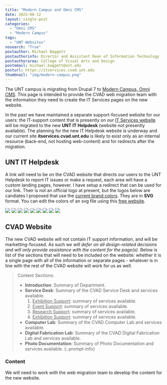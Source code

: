 ```yaml
---
title: "Modern Campus and Omni CMS"
date: 2023-08-12
layout: single-post
categories:
  - "Omni CMS"
  - "Modern Campus"
tags: 
  - "UNT Websites"
nosearch: "True"
postauthor: Michael Baggett
postauthorinfo: Director and Assistant Dean of Information Technology
postauthorarea: College of Visual Arts and Design
postemail: michael.baggett@unt.edu
posturl: https://itservices.cvad.unt.edu
thumbnail: "img/modern-campus.png"
---
```

The UNT campus is migrating from Drupal 7 to [Modern Campus, Omni CMS](https://moderncampus.com/resources/index.html 'Modern Campus and Omni CMS website'). This page is intended to provide the CVAD web migration team with the information they need to create the IT Services pages on the new website.
<!--more-->

In the past we have maintained a separate support-focused website for our users: the IT-support content that is presently on our [IT Services website](https://itservices.cvad.unt.edu 'CVAD ITservices Website') will be migrated to the new **UNT IT Helpdesk** (website not presently available).  The planning for the new IT Helpdesk website is underway and our current site **itservices.cvad.unt.edu** is likely to exist only as an internal resource (back-end, not hosting web-content) and for redirects after the migration. 

## UNT IT Helpdesk ##
A link will need to be on the CVAD website that directs our users to the UNT Helpdesk to report IT issues or make a request, each area will have a custom landing pages, however. I have setup a redirect that can be used for our link. Their is not an official logo at present, but the logos below are candiates I proposed that use the [current brand colors](https://identityguide.unt.edu/create-our-look/color 'UNT Branding Colors').  They are in **SVG** format.  You can edit the colors of an svg file using this [free website](https://deeditor.com/ "DeEditor: CVG Editor").   

<p style="margin-bottom: 1.5rem">
<img src="/img/helpdesk-branded.svg" class="smpic">
<img src="/img/helpdesk-branded3.svg" class="smpic">
<img src="/img/helpdesk-branded4.svg" class="smpic">
<img src="/img/helpdesk-branded2.svg" class="smpic">
<img src="/img/helpdesk-branded5.svg" class="smpic">
<img src="/img/helpdesk_00853E.svg" class="smpic">
<img src="/img/helpdesk_509E2F.svg" class="smpic">
<img src="/img/helpdesk_B9DCD2.svg" class="smpic">
<img src="/img/helpdesk_C4D600.svg" class="smpic">
</p>

## CVAD Website ##
The new CVAD website will not contain IT support information, and will be marketting-focused.  As such *we will defer on all design-related decisions and will only provide assistance with the content for the page(s)*.  Below is list of the sections that will need to be included on the website: whether it is a single page with all of the information or separate pages - whatever is in line with the rest of the CVAD website will work for us as well.

> Content Sections: 
> * **Introduction**: Summary of Department.
> * **Service Desk**: Summary of the CVAD Service Desk and services available.
>    1. <u>Exhibition Support</u>: summary of services available.
>    2. <u>Event Support</u>: summary of services available.
>    3. <u>Research Support</u>: summary of services available.
>    4. <u>Exhibition Support</u>: summary of services available.
> * **Computer Lab**: Summary of the CVAD Computer Lab and services available.
> * **Digital Fabrication Lab**: Summary of the CVAD Digital Fabrication Lab and services available. 
> * **Photo Documentation**: Summary of Photo Documentation and services available.
{:.prompt-info}

### Content ###
We will need to work with the web migration team to develop the content for the new website.